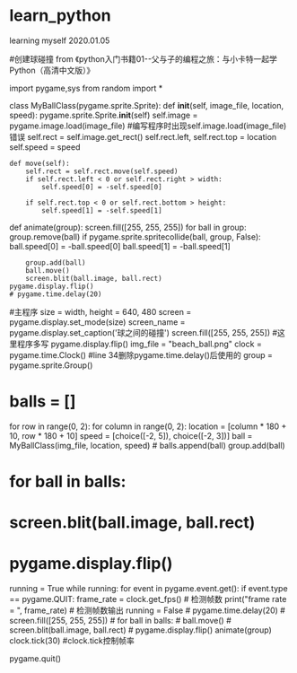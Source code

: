 # learn_python
learning myself
2020.01.05

#创建球碰撞 from 《python入门书籍01--父与子的编程之旅：与小卡特一起学Python（高清中文版）》

import pygame,sys
from random import *

class MyBallClass(pygame.sprite.Sprite):
    def __init__(self, image_file, location, speed):
        pygame.sprite.Sprite.__init__(self)
        self.image = pygame.image.load(image_file) #编写程序时出现self.image.load(image_file)错误
        self.rect = self.image.get_rect()
        self.rect.left, self.rect.top = location
        self.speed = speed

    def move(self):
        self.rect = self.rect.move(self.speed)
        if self.rect.left < 0 or self.rect.right > width:
            self.speed[0] = -self.speed[0]

        if self.rect.top < 0 or self.rect.bottom > height:
            self.speed[1] = -self.speed[1]

def animate(group):
    screen.fill([255, 255, 255])
    for ball in group:
        group.remove(ball)
        if pygame.sprite.spritecollide(ball, group, False):
            ball.speed[0] = -ball.speed[0]
            ball.speed[1] = -ball.speed[1]

        group.add(ball)
        ball.move()
        screen.blit(ball.image, ball.rect)
    pygame.display.flip()
    # pygame.time.delay(20)


#主程序
size = width, height = 640, 480
screen = pygame.display.set_mode(size)
screen_name = pygame.display.set_caption('球之间的碰撞')
screen.fill([255, 255, 255])
                                    #这里程序多写 pygame.display.flip()
img_file = "beach_ball.png"
clock = pygame.time.Clock()         #line 34删除pygame.time.delay()后使用的
group = pygame.sprite.Group()

# balls = []
for row in range(0, 2):
    for column in range(0, 2):
        location = [column * 180 + 10, row * 180 + 10]
        speed = [choice([-2, 5]), choice([-2, 3])]
        ball = MyBallClass(img_file, location, speed)
        # balls.append(ball)
        group.add(ball)
# for ball in balls:
#     screen.blit(ball.image, ball.rect)
# pygame.display.flip()


running = True
while running:
    for event in pygame.event.get():
        if event.type == pygame.QUIT:
            frame_rate = clock.get_fps()        # 检测帧数
            print("frame rate = ", frame_rate)  # 检测帧数输出
            running = False
    # pygame.time.delay(20)
    # screen.fill([255, 255, 255])
    # for ball in balls:
    #     ball.move()
    #     screen.blit(ball.image, ball.rect)
    # pygame.display.flip()
    animate(group)
    clock.tick(30)                            #clock.tick控制帧率

pygame.quit()

